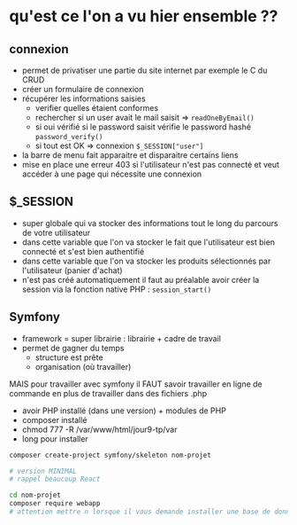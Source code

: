# qu'est ce l'on a vu hier ensemble ??

## connexion 

- permet de privatiser une partie du site internet par exemple le C du CRUD 
- créer un formulaire de connexion 
- récupérer les informations saisies 
    - verifier quelles étaient conformes
    - rechercher si un user avait le mail saisit => `readOneByEmail()`
    - si oui vérifié si le password saisit vérifie le password hashé `password_verify()` 
    - si tout est OK  => connexion `$_SESSION["user"]`
- la barre de menu fait apparaitre et disparaitre certains liens 
- mise en place une erreur 403 si l'utilisateur n'est pas connecté et veut accéder à une page qui nécessite une connexion


## $_SESSION

- super globale qui va stocker des informations tout le long du parcours de votre utilisateur
- dans cette variable que l'on va stocker le fait que l'utilisateur est bien connecté et s'est bien authentifié
- dans cette variable que l'on va stocker les produits sélectionnés par l'utilisateur (panier d'achat)
- n'est pas créé automatiquement il faut au préalable avoir créer la session via la fonction native PHP : `session_start()`


## Symfony

- framework = super librairie : librairie + cadre de travail
- permet de gagner du temps 
    - structure est prête
    - organisation (où travailler)

MAIS pour travailler avec symfony il FAUT savoir travailler en ligne de commande en plus de travailler dans des fichiers .php 

- avoir PHP installé (dans une version) + modules de PHP 
- composer installé 
- chmod 777 -R /var/www/html/jour9-tp/var
- long pour installer

```bash
composer create-project symfony/skeleton nom-projet

# version MINIMAL
# rappel beaucoup React 

cd nom-projet
composer require webapp
# attention mettre n lorsque il vous demande installer une base de données PostGRE via Docker 
```




 
